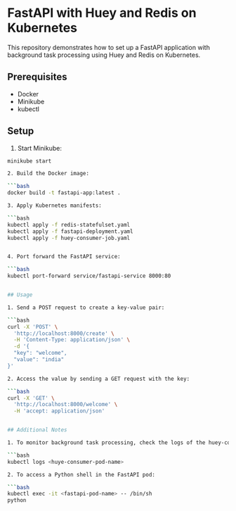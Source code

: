 # FastAPI with Huey and Redis on Kubernetes

This repository demonstrates how to set up a FastAPI application with background task processing using Huey and Redis on Kubernetes.

## Prerequisites

- Docker
- Minikube
- kubectl

## Setup

1. Start Minikube:

```bash
minikube start

2. Build the Docker image:

```bash
docker build -t fastapi-app:latest .

3. Apply Kubernetes manifests:

```bash
kubectl apply -f redis-statefulset.yaml
kubectl apply -f fastapi-deployment.yaml
kubectl apply -f huey-consumer-job.yaml


4. Port forward the FastAPI service:

```bash
kubectl port-forward service/fastapi-service 8000:80


## Usage

1. Send a POST request to create a key-value pair:

```bash
curl -X 'POST' \
  'http://localhost:8000/create' \
  -H 'Content-Type: application/json' \
  -d '{
  "key": "welcome",
  "value": "india"
}'

2. Access the value by sending a GET request with the key:

```bash
curl -X 'GET' \
  'http://localhost:8000/welcome' \
  -H 'accept: application/json'


## Additional Notes

1. To monitor background task processing, check the logs of the huey-consumer job:

```bash
kubectl logs <huye-consumer-pod-name>

2. To access a Python shell in the FastAPI pod:

```bash
kubectl exec -it <fastapi-pod-name> -- /bin/sh
python



